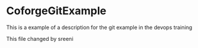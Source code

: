 # CoforgeGitExample
This is a example of a description for the git example in the devops training

This file changed by sreeni
